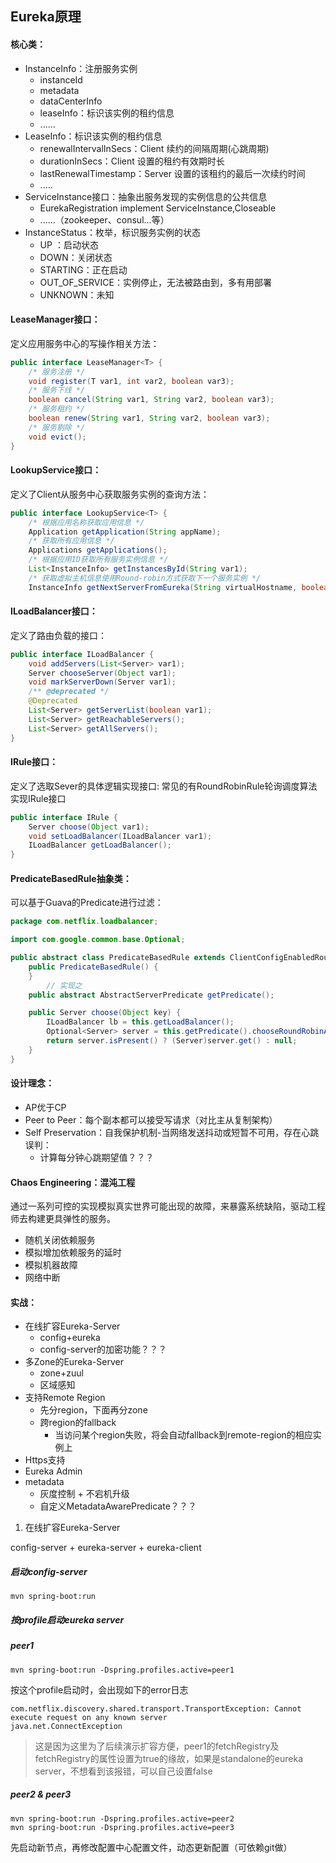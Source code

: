 ## Eureka原理

#### 核心类：

- InstanceInfo：注册服务实例
  - instanceId
  - metadata
  - dataCenterInfo
  - leaseInfo：标识该实例的租约信息
  - ......
- LeaseInfo：标识该实例的租约信息
  - renewalIntervalInSecs：Client 续约的间隔周期(心跳周期)
  - durationInSecs：Client 设置的租约有效期时长
  - lastRenewalTimestamp：Server 设置的该租约的最后一次续约时间
  - .....
- ServiceInstance接口：抽象出服务发现的实例信息的公共信息
  - EurekaRegistration implement ServiceInstance,Closeable
  - ......（zookeeper、consul...等）
- InstanceStatus：枚举，标识服务实例的状态
  - UP ：启动状态
  - DOWN：关闭状态
  - STARTING：正在启动
  - OUT_OF_SERVICE：实例停止，无法被路由到，多有用部署
  - UNKNOWN：未知



#### LeaseManager接口：

定义应用服务中心的写操作相关方法：

```java
public interface LeaseManager<T> {
    /* 服务注册 */
    void register(T var1, int var2, boolean var3);
    /* 服务下线 */
    boolean cancel(String var1, String var2, boolean var3);
    /* 服务租约 */
    boolean renew(String var1, String var2, boolean var3);
    /* 服务剔除 */
    void evict();
}
```



#### LookupService接口：

定义了Client从服务中心获取服务实例的查询方法：

```java
public interface LookupService<T> {
  	/* 根据应用名称获取应用信息 */
    Application getApplication(String appName);
    /* 获取所有应用信息 */
    Applications getApplications();
    /* 根据应用ID获取所有服务实例信息 */
    List<InstanceInfo> getInstancesById(String var1);
    /* 获取虚拟主机信息使用Round-robin方式获取下一个服务实例 */
    InstanceInfo getNextServerFromEureka(String virtualHostname, boolean secure);

```



#### ILoadBalancer接口：

定义了路由负载的接口：

```java
public interface ILoadBalancer {
    void addServers(List<Server> var1);
    Server chooseServer(Object var1);
    void markServerDown(Server var1);
    /** @deprecated */
    @Deprecated
    List<Server> getServerList(boolean var1);
    List<Server> getReachableServers();
    List<Server> getAllServers();
}
```

#### IRule接口：

定义了选取Sever的具体逻辑实现接口: 常见的有RoundRobinRule轮询调度算法实现IRule接口

```java
public interface IRule {
    Server choose(Object var1);
    void setLoadBalancer(ILoadBalancer var1);
    ILoadBalancer getLoadBalancer();
}
```



#### PredicateBasedRule抽象类：

可以基于Guava的Predicate进行过滤：

```java
package com.netflix.loadbalancer;

import com.google.common.base.Optional;

public abstract class PredicateBasedRule extends ClientConfigEnabledRoundRobinRule {
    public PredicateBasedRule() {
    }
		// 实现之
    public abstract AbstractServerPredicate getPredicate();

    public Server choose(Object key) {
        ILoadBalancer lb = this.getLoadBalancer();
        Optional<Server> server = this.getPredicate().chooseRoundRobinAfterFiltering(lb.getAllServers(), key);
        return server.isPresent() ? (Server)server.get() : null;
    }
}
```





#### 设计理念：

- AP优于CP
- Peer to Peer：每个副本都可以接受写请求（对比主从复制架构）
- Self Preservation：自我保护机制-当网络发送抖动或短暂不可用，存在心跳误判：
  - 计算每分钟心跳期望值？？？



#### Chaos Engineering：混沌工程

通过一系列可控的实现模拟真实世界可能出现的故障，来暴露系统缺陷，驱动工程师去构建更具弹性的服务。

- 随机关闭依赖服务
- 模拟增加依赖服务的延时
- 模拟机器故障
- 网络中断



#### 实战：

- 在线扩容Eureka-Server
  - config+eureka
  - config-server的加密功能？？？
- 多Zone的Eureka-Server
  - zone+zuul
  - 区域感知
- 支持Remote Region
  - 先分region，下面再分zone
  - 跨region的fallback
    - 当访问某个region失败，将会自动fallback到remote-region的相应实例上
- Https支持
- Eureka Admin
- metadata
  - 灰度控制 + 不宕机升级
  - 自定义MetadataAwarePredicate？？？



1. 在线扩容Eureka-Server

config-server + eureka-server + eureka-client

##### 启动config-server

```
mvn spring-boot:run
```



##### 按profile启动eureka server

##### peer1

```
mvn spring-boot:run -Dspring.profiles.active=peer1
```

按这个profile启动时，会出现如下的error日志

```
com.netflix.discovery.shared.transport.TransportException: Cannot execute request on any known server
java.net.ConnectException
```

> 这是因为这里为了后续演示扩容方便，peer1的fetchRegistry及fetchRegistry的属性设置为true的缘故，如果是standalone的eureka server，不想看到该报错，可以自己设置false

##### peer2 & peer3

```
mvn spring-boot:run -Dspring.profiles.active=peer2
mvn spring-boot:run -Dspring.profiles.active=peer3
```



先启动新节点，再修改配置中心配置文件，动态更新配置（可依赖git做）



